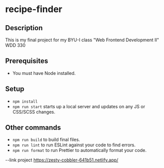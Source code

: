 # recipe-finder

## Description

This is my final project for my BYU-I class "Web Frontend Development II" WDD 330

## Prerequisites

- You must have Node installed.

## Setup

- `npm install`
- `npm run start` starts up a local server and updates on any JS or CSS/SCSS changes.

## Other commands

- `npm run build` to build final files.
- `npm run lint` to run ESLint against your code to find errors.
- `npm run format` to run Prettier to automatically format your code.


--link project
https://zesty-cobbler-641b51.netlify.app/
